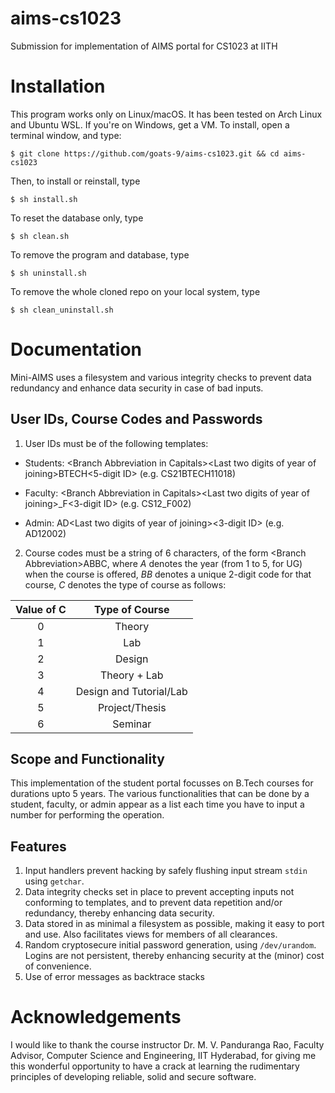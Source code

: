 # aims-cs1023
Submission for implementation of AIMS portal for CS1023 at IITH

# Installation
This program works only on Linux/macOS. It has been tested on Arch Linux and Ubuntu WSL. If you're on Windows, get a VM. To install, open a terminal window, and type:

`$ git clone https://github.com/goats-9/aims-cs1023.git && cd aims-cs1023`

Then, to install or reinstall, type

`$ sh install.sh`

To reset the database only, type

`$ sh clean.sh`

To remove the program and database, type

`$ sh uninstall.sh`

To remove the whole cloned repo on your local system, type

`$ sh clean_uninstall.sh`

# Documentation
Mini-AIMS uses a filesystem and various integrity checks to prevent data redundancy and enhance data security in case of bad inputs. 

## User IDs, Course Codes and Passwords
1. User IDs must be of the following templates:

  * Students: \<Branch Abbreviation in Capitals\>\<Last two digits of year of joining\>BTECH\<5-digit ID\> (e.g. CS21BTECH11018)

  * Faculty: \<Branch Abbreviation in Capitals\>\<Last two digits of year of joining\>\_F\<3-digit ID\> (e.g. CS12\_F002)

  * Admin: AD\<Last two digits of year of joining\>\<3-digit ID\> (e.g. AD12002)

2. Course codes must be a string of 6 characters, of the form \<Branch Abbreviation\>ABBC, where _A_ denotes the year (from 1 to 5, for UG) when the course is offered, _BB_ denotes a unique 2-digit code for that course, _C_ denotes the type of course as follows:
  
  Value of C | Type of Course
  :--------: | :------------:
  0          | Theory
  1          | Lab
  2          | Design
  3          | Theory + Lab
  4          | Design and Tutorial/Lab
  5          | Project/Thesis
  6          | Seminar
    
## Scope and Functionality
This implementation of the student portal focusses on B.Tech courses for durations upto 5 years. The various functionalities that can be done by a student, faculty, or admin appear as a list each time you have to input a number for performing the operation.

## Features
1. Input handlers prevent hacking by safely flushing input stream `stdin` using `getchar`.
2. Data integrity checks set in place to prevent accepting inputs not conforming to templates, and to prevent data repetition and/or redundancy, thereby enhancing data security.
3. Data stored in as minimal a filesystem as possible, making it easy to port and use. Also facilitates views for members of all clearances.
4. Random cryptosecure initial password generation, using `/dev/urandom`. Logins are not persistent, thereby enhancing security at the (minor) cost of convenience.
5. Use of error messages as backtrace stacks 

# Acknowledgements
I would like to thank the course instructor Dr. M. V. Panduranga Rao, Faculty Advisor, Computer Science and Engineering, IIT Hyderabad, for giving me this wonderful opportunity to have a crack at learning the rudimentary principles of developing reliable, solid and secure software.
